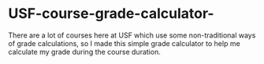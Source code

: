 # USF-course-grade-calculator-
There are a lot of courses here at USF which use some non-traditional ways of grade calculations, so I made this simple grade calculator to help me calculate my grade during the course duration.
